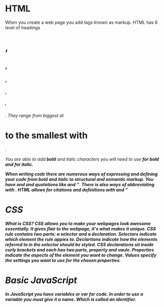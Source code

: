# HTML

When you create a web page you add tags known as markup. HTML has 6 level of headings <h1>, <h2>, <h3>, <h4>, <h5>, <h6>. They range from biggest at <h1> to the smallest with <h6>. 

You are able to add **bold** and *italic* characters you will need to use <b> for bold and <i> for italic. 
  
When writing code there are numerous ways of expressing and defining your code from bold and italic to structural and semantic markup. You have <strong> and <em> and quotations like <blokquote> and <q>. There is also ways of abbreviating with <abbr>. HTML allows for citations and definitions with <cite> and <dfn>
  
# CSS

What is CSS? CSS allows you to make your webpages look awesome essentially. It gives flair to the webpage, it's what makes it unique. CSS rule contains two parts: a selector and a declaration. Selectors indicate which element the rule appies to. Declartions indicate how the elements referred to in the selector should be styled.
CSS declarations sit inside curly brackets and each has two parts, property and vaule. 
Properties indicate the aspects of the element you want to change. Values specify the settings you want to use for the chosen properties. 
  
# Basic JavaScript
  In JavaScript you have variables or **var** for code. In order to use a variable you must give it a name. Which is called an identifier.
